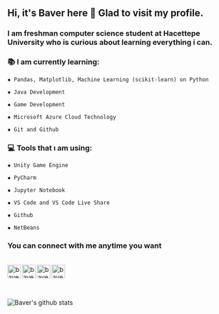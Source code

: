 ## Hi, it's Baver here 👋 Glad to visit my profile.

### I am freshman computer science student at Hacettepe University who is curious about learning everything i can.

### 📚 I am currently learning:
    
    ▪️ Pandas, Matplotlib, Machine Learning (scikit-learn) on Python
    
    ▪️ Java Development
    
    ▪️ Game Development
   
    ▪️ Microsoft Azure Cloud Technology
    
    ▪️ Git and Github
 
### 💻 Tools that ı am using:
    
    ▪️ Unity Game Engine
    
    ▪️ PyCharm
   
    ▪️ Jupyter Notebook
    
    ▪️ VS Code and VS Code Live Share
    
    ▪️ Github
    
    ▪️ NetBeans

### You can connect with me anytime you want

<br/>

<a href="https://www.linkedin.com/in/baver-ka%C3%A7ar-b14460187/">
  <img align="left" alt="baver-kaçar-b14460187 | LinkedIn" width="30px" src="https://cdn.jsdelivr.net/npm/simple-icons@v3/icons/linkedin.svg" />
</a>
<a href="https://twitter.com/baverkcr">
  <img align="left" alt="baverkcr | Twitter" width="30px" src="https://cdn.jsdelivr.net/npm/simple-icons@v3/icons/twitter.svg" />
</a>
<a href="https://www.instagram.com/baverkacar/">
  <img align="left" alt="baverkacar | Instagram" width="30px" src="https://cdn.jsdelivr.net/npm/simple-icons@v3/icons/instagram.svg" />
</a>
<a href="https://www.hackerrank.com/baverkacar">
  <img align="left" alt="baverkacar | Hackerrank" width="30px" src="https://cdn.jsdelivr.net/npm/simple-icons@v3/icons/hackerrank.svg" />
  
</a> <br>

<br />

![Baver's github stats](https://github-readme-stats.vercel.app/api?username=baverkacar&show_icons=true&theme=tokyonight)
